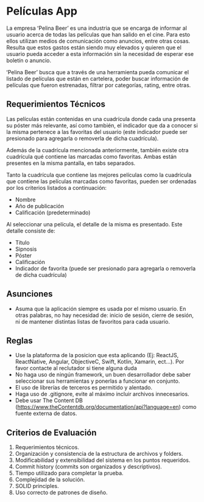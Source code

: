 # Películas App

La empresa ʻPelina Beerʼ es una industria que se encarga de informar al usuario acerca de todas las películas que han salido en el cine. Para esto ellos utilizan medios de comunicación como anuncios, entre otras cosas. Resulta que estos gastos están siendo muy elevados y quieren que el usuario pueda acceder a esta información sin la necesidad de esperar ese boletín o anuncio. 

ʻPelina Beerʼ busca que a través de una herramienta pueda comunicar el listado de películas que están en cartelera, poder buscar información de películas que fueron estrenadas, filtrar por categorías, rating, entre otras. 

## Requerimientos Técnicos 

Las películas están contenidas en una cuadrícula donde cada una presenta su póster más relevante, así como también, el indicador que da a conocer si la misma pertenece a las favoritas del usuario (este indicador puede ser presionado para agregarla o removerla de dicha cuadrícula). 

Además de la cuadrícula mencionada anteriormente, también existe otra cuadrícula qué contiene las marcadas como favoritas. Ambas están presentes en la misma pantalla, en tabs separados. 

Tanto la cuadrícula que contiene las mejores películas como la cuadrícula que contiene las películas marcadas como favoritas, pueden ser ordenadas por los criterios listados a continuación: 

-	Nombre
-	Año de publicación
-	Calificación (predeterminado) 

Al seleccionar una película, el detalle de la misma es presentado. Este detalle consiste de: 

-	Título
-	Sipnosis
-	Póster
-	Calificación
-	Indicador de favorita (puede ser presionado para agregarla o removerla de dicha cuadrícula)

## Asunciones
- Asuma que la aplicación siempre es usada por el mismo usuario. En otras palabras, no hay necesidad de: inicio de sesión, cierre de sesión, ni de mantener distintas listas de favoritos para cada usuario.

## Reglas 

-	Use la plataforma de la posicion que esta aplicando (Ej: ReactJS, ReactNative, Angular, ObjectiveC, Swift, Kotlin, Xamarin, ect...). Por favor contacte al reclutador si tiene alguna duda
-	No haga uso de ningún framework, un buen desarrollador debe saber seleccionar sus herramientas y ponerlas a funcionar en conjunto.
-	El uso de librerías de terceros es permitido y alentado.
-	Haga uso de .gitignore, evite al máximo incluir archivos innecesarios.
-	Debe usar The Content DB (https://www.theContentdb.org/documentation/api?language=en) como fuente externa de datos. 

## Criterios de Evaluación 

1. Requerimientos técnicos.
2. Organización y consistencia de la estructura de archivos y folders. 
3. Modificabilidad y extensibilidad del sistema en los puntos requeridos.
4. Commit history (commits son organizados y descriptivos).
5. Tiempo utilizado para completar la prueba.
6. Complejidad de la solución. 
7. SOLID principles.
8. Uso correcto de patrones de diseño.
